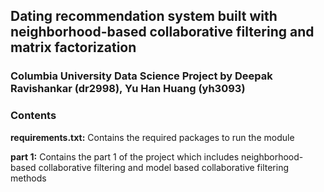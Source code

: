 ## Dating recommendation system built with neighborhood-based collaborative filtering and matrix factorization

### Columbia University Data Science Project by Deepak Ravishankar (dr2998), Yu Han Huang (yh3093)

### Contents

**requirements.txt:** Contains the required packages to run the module

**part 1:** Contains the part 1 of the project which includes neighborhood-based collaborative filtering and model based collaborative filtering methods
